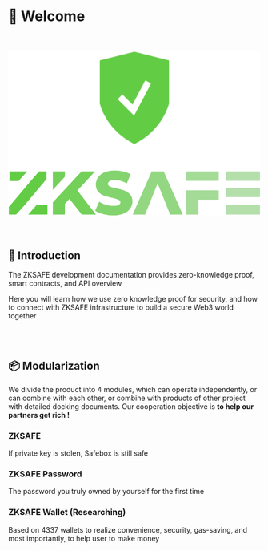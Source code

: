 # 🥳 Welcome
<br>
<br>
<div align="center"><img src="./images/zkSafe-logo.svg"></div>
<br>
<br>

## 🧳 Introduction
The ZKSAFE development documentation provides zero-knowledge proof, smart contracts, and API overview

Here you will learn how we use zero knowledge proof for security, and how to connect with ZKSAFE infrastructure to build a secure Web3 world together

<br>
<br>

## 📦️ Modularization
We divide the product into 4 modules, which can operate independently, or can combine with each other, or combine with products of other project with detailed docking documents. Our cooperation objective is **to help our partners get rich !**
<br>

### ZKSAFE
If private key is stolen, Safebox is still safe
<br>

### ZKSAFE Password
The password you truly owned by yourself for the first time
<br>

### ZKSAFE Wallet (Researching)
Based on 4337 wallets to realize convenience, security, gas-saving, and most importantly, to help user to make money
<br>